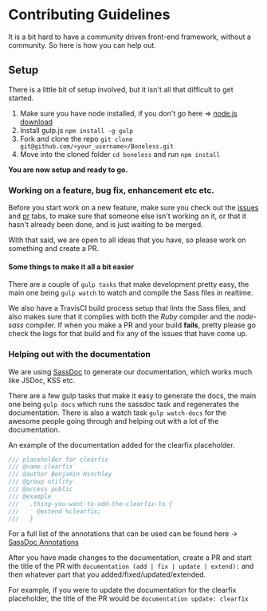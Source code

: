 # Contributing Guidelines

It is a bit hard to have a community driven front-end framework, without a community.
So here is how you can help out.

## Setup
There is a little bit of setup involved, but it isn't all that difficult to get started.

1. Make sure you have node installed, if you don't go here => [node.js download](https://nodejs.org/download/)
2. Install gulp.js `npm install -g gulp`
3. Fork and clone the repo `git clone git@github.com/<your_username>/Boneless.git`
4. Move into the cloned folder `cd boneless` and run `npm install`

**You are now setup and ready to go.**

### Working on a feature, bug fix, enhancement etc etc.
Before you start work on a new feature, make sure you check out the [issues](https://github.com/whatsnewsaes/Boneless/issues) and [pr](https://github.com/whatsnewsaes/Boneless/pulls) tabs, to make sure that someone else isn't working on it, or that it hasn't already been done, and is just waiting to be merged.

With that said, we are open to all ideas that you have, so please work on something and create a PR.

#### Some things to make it all a bit easier
There are a couple of `gulp tasks` that make development pretty easy, the main one being `gulp watch` to watch and compile the Sass files in realtime.

We also have a TravisCI build process setup that lints the Sass files, and also makes sure that it complies with both the *Ruby* compiler and the *node-sass* compiler. If when you make a PR and your build **fails**, pretty please go check the logs for that build and fix any of the issues that have come up.

### Helping out with the documentation
We are using [SassDoc](http://sassdoc.com/) to generate our documentation, which works much like JSDoc, KSS etc.

There are a few gulp tasks that make it easy to generate the docs, the main one being `gulp docs` which runs the sassdoc task and regenerates the documentation. There is also a watch task `gulp watch-docs` for the awesome people going through and helping out with a lot of the documentation.

An example of the documentation added for the clearfix placeholder.
```scss
/// placeholder for clearfix
/// @name clearfix
/// @author Benjamin Hinchley
/// @group utility
/// @access public
/// @example
///   .thing-you-want-to-add-the-clearfix-to {
///     @extend %clearfix;
///   }
```

For a full list of the annotations that can be used can be found here -> [SassDoc Annotations](http://sassdoc.com/annotations/)

After you have made changes to the documentation, create a PR and start the title of the PR with `documentation (add | fix | update | extend):` and then whatever part that you added/fixed/updated/extended.

For example, if you were to update the documentation for the clearfix placeholder, the title of the PR would be `documentation update: clearfix`
